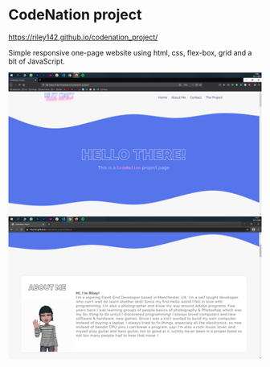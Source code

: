 # CodeNation project

https://riley142.github.io/codenation_project/

Simple responsive one-page website using html, css, flex-box, grid and a bit of JavaScript.

![](img/screen.png)
![](img/screen2.png)
